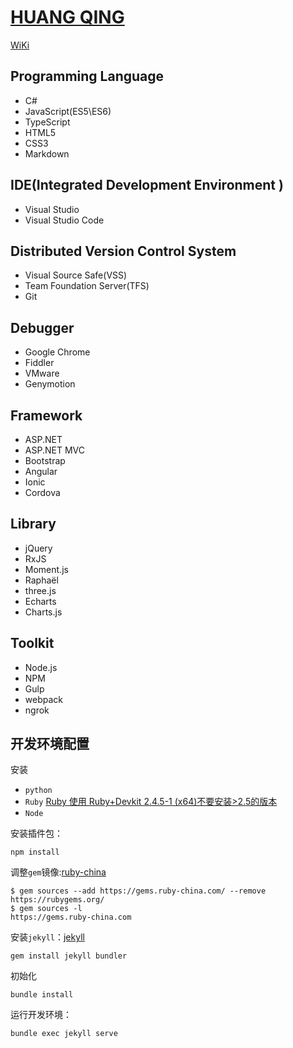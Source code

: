 # [HUANG QING](https://huang-qing.github.io/)

[WiKi](https://github.com/huang-qing/huang-qing.github.io/wiki)

## Programming Language

+ C# 
+ JavaScript(ES5\ES6)
+ TypeScript
+ HTML5
+ CSS3
+ Markdown


## IDE(Integrated Development Environment )

+ Visual Studio 
+ Visual Studio Code


## Distributed Version Control System 

+ Visual Source Safe(VSS)
+ Team Foundation Server(TFS)
+ Git


## Debugger

+ Google Chrome
+ Fiddler
+ VMware
+ Genymotion


## Framework

+ ASP.NET
+ ASP.NET MVC
+ Bootstrap
+ Angular
+ Ionic
+ Cordova


## Library

+ jQuery
+ RxJS
+ Moment.js
+ Raphaël
+ three.js
+ Echarts
+ Charts.js


## Toolkit

+ Node.js
+ NPM
+ Gulp
+ webpack
+ ngrok


## 开发环境配置

安装

+ `python`
+ `Ruby` [Ruby  使用 Ruby+Devkit 2.4.5-1 (x64)不要安装>2.5的版本](https://rubyinstaller.org/downloads/) 
+ `Node`

安装插件包：
```
npm install
```

调整`gem`镜像:[ruby-china](https://gems.ruby-china.com/)
```
$ gem sources --add https://gems.ruby-china.com/ --remove https://rubygems.org/
$ gem sources -l
https://gems.ruby-china.com
```

安装`jekyll`：[jekyll](https://jekyllrb.com/)
```
gem install jekyll bundler
```

初始化
```
bundle install
```

运行开发环境：
```
bundle exec jekyll serve
```